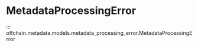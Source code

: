 # MetadataProcessingError

::: offchain.metadata.models.metadata_processing_error.MetadataProcessingError
